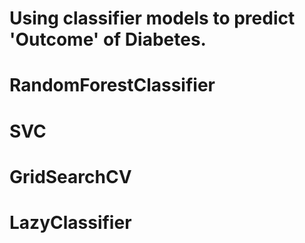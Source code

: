 # Using classifier models to predict 'Outcome' of Diabetes.
# 	RandomForestClassifier
# 	SVC
# 	GridSearchCV
# 	LazyClassifier

